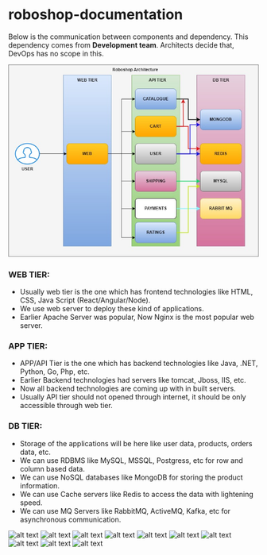 # roboshop-documentation

Below is the communication between components and dependency. This dependency comes from **Development team**. Architects decide that, DevOps has no scope in this.

![alt text](roboshop.jpg)

### WEB TIER:
* Usually web tier is the one which has frontend technologies like HTML, CSS, Java Script (React/Angular/Node).
* We use web server to deploy these kind of applications.
* Earlier Apache Server was popular, Now Nginx is the most popular web server.

### APP TIER:
* APP/API Tier is the one which has backend technologies like Java, .NET, Python, Go, Php, etc.
* Earlier Backend technologies had servers like tomcat, Jboss, IIS, etc.
* Now all backend technologies are coming up with in built servers.
* Usually API tier should not opened through internet, it should be only accessible through web tier.

### DB TIER:
* Storage of the applications will be here like user data, products, orders data, etc.
* We can use RDBMS like MySQL, MSSQL, Postgress, etc for row and column based data.
* We can use NoSQL databases like MongoDB for storing the product information.
* We can use Cache servers like Redis to access the data with lightening speed.
* We can use MQ Servers like RabbitMQ, ActiveMQ, Kafka, etc for asynchronous communication.

![alt text](/roboshop-documentation/screenshots/01RS_Home.jpg)
![alt text](/roboshop-documentation/screenshots/02RS-loginRegisterUser.png)
![alt text](/roboshop-documentation/screenshots/03RS_loginErrorUserExist.png)
![alt text](/roboshop-documentation/screenshots/04RS_UserRegisterLogin.png)
![alt text](/roboshop-documentation/screenshots/05Rs_AddToCart.png)
![alt text](/roboshop-documentation/screenshots/06RS_cartValue.png)
![alt text](/roboshop-documentation/screenshots/07RS_shippingAddress.png)
![alt text](/roboshop-documentation/screenshots/08RS_shippingInfo.png)
![alt text](/roboshop-documentation/screenshots/09RS_payment.png)
![alt text](/roboshop-documentation/screenshots/10RS_orderPlaced.png)
